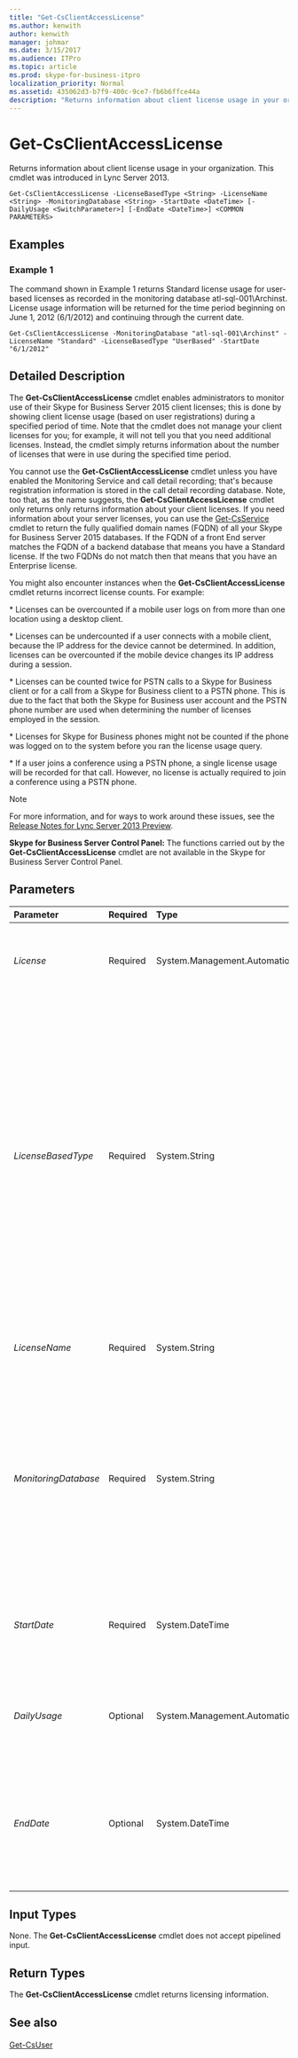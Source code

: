 ```yaml
---
title: "Get-CsClientAccessLicense"
ms.author: kenwith
author: kenwith
manager: johmar
ms.date: 3/15/2017
ms.audience: ITPro
ms.topic: article
ms.prod: skype-for-business-itpro
localization_priority: Normal
ms.assetid: 435062d3-b7f9-400c-9ce7-fb6b6ffce44a
description: "Returns information about client license usage in your organization. This cmdlet was introduced in Lync Server 2013."
---
```


# Get-CsClientAccessLicense
 
Returns information about client license usage in your organization. This cmdlet was introduced in Lync Server 2013.
  
```
Get-CsClientAccessLicense -LicenseBasedType <String> -LicenseName <String> -MonitoringDatabase <String> -StartDate <DateTime> [-DailyUsage <SwitchParameter>] [-EndDate <DateTime>] <COMMON PARAMETERS>

```

## Examples
<a name="Examples"> </a>

### Example 1

The command shown in Example 1 returns Standard license usage for user-based licenses as recorded in the monitoring database atl-sql-001\Archinst. License usage information will be returned for the time period beginning on June 1, 2012 (6/1/2012) and continuing through the current date. 
  
```
Get-CsClientAccessLicense -MonitoringDatabase "atl-sql-001\Archinst" -LicenseName "Standard" -LicenseBasedType "UserBased" -StartDate "6/1/2012"
```

## Detailed Description
<a name="DetailedDescription"> </a>

The **Get-CsClientAccessLicense** cmdlet enables administrators to monitor use of their Skype for Business Server 2015 client licenses; this is done by showing client license usage (based on user registrations) during a specified period of time. Note that the cmdlet does not manage your client licenses for you; for example, it will not tell you that you need additional licenses. Instead, the cmdlet simply returns information about the number of licenses that were in use during the specified time period.
  
You cannot use the **Get-CsClientAccessLicense** cmdlet unless you have enabled the Monitoring Service and call detail recording; that's because registration information is stored in the call detail recording database. Note, too that, as the name suggests, the **Get-CsClientAccessLicense** cmdlet only returns only returns information about your client licenses. If you need information about your server licenses, you can use the [Get-CsService](get-csservice.md) cmdlet to return the fully qualified domain names (FQDN) of all your Skype for Business Server 2015 databases. If the FQDN of a front End server matches the FQDN of a backend database that means you have a Standard license. If the two FQDNs do not match then that means that you have an Enterprise license.
  
You might also encounter instances when the **Get-CsClientAccessLicense** cmdlet returns incorrect license counts. For example:
  
\* Licenses can be overcounted if a mobile user logs on from more than one location using a desktop client.
  
\* Licenses can be undercounted if a user connects with a mobile client, because the IP address for the device cannot be determined. In addition, licenses can be overcounted if the mobile device changes its IP address during a session.
  
\* Licenses can be counted twice for PSTN calls to a Skype for Business client or for a call from a Skype for Business client to a PSTN phone. This is due to the fact that both the Skype for Business user account and the PSTN phone number are used when determining the number of licenses employed in the session.
  
\* Licenses for Skype for Business phones might not be counted if the phone was logged on to the system before you ran the license usage query.
  
\* If a user joins a conference using a PSTN phone, a single license usage will be recorded for that call. However, no license is actually required to join a conference using a PSTN phone. 
  
> [!NOTE]
> For more information, and for ways to work around these issues, see the [Release Notes for Lync Server 2013 Preview](http://technet.microsoft.com/library/9f9e864c-3365-4800-803c-5289bd8fd363.aspx). 
  
 **Skype for Business Server Control Panel:** The functions carried out by the **Get-CsClientAccessLicense** cmdlet are not available in the Skype for Business Server Control Panel.
  
## Parameters
<a name="DetailedDescription"> </a>

|**Parameter**|**Required**|**Type**|**Description**|
|:-----|:-----|:-----|:-----|
| _License_ <br/> |Required  <br/> |System.Management.Automation.SwitchParameter  <br/> |Returns the available license names. This parameter cannot be used with any other parameters; this is the only valid syntax:  <br/>  `Get-CsClientAccessLicense -License` <br/> |
| _LicenseBasedType_ <br/> |Required  <br/> |System.String  <br/> |Indicates whether the license is UserBased or DeviceBased. With UserBased licenses, each user who accesses Skype for Business Server 2015 is required to have a client access license, regardless of the number of devices he or she uses to access Skype for Business Server 2015. With DeviceBased licenses, each device used to access Skype for Business Server 2015 requires a separate license.  <br/> User-based licensing is typically recommended for users who are not always on site, and who might access Skype for Business Server 2015 using any number of different devices. Device-based licensing is aimed at on-site users who typically access Skype for Business Server 2015 only through shared devices (such as their desktop computer).  <br/> |
| _LicenseName_ <br/> |Required  <br/> |System.String  <br/> |Indicates the kind of license being retrieved. Valid values are:  <br/> \* Standard  <br/> \* Enterprise  <br/> \* Plus  <br/> |
| _MonitoringDatabase_ <br/> |Required  <br/> |System.String  <br/> |SQL Server instance for the monitoring database. This is typically specified by using the fully qualified domain name of the SQL Server computer and SQL Server instance of the monitoring database. For example:  <br/>  `-MonitoringDatabase "atl-sql-001.litwareinc.com\archinst"` <br/> If the monitoring database is in the default SQL Server instance then you only need to specify the FQDN of the computer running SQL Server:  <br/>  `-MonitoringDatabase "atl-sql-001.litwareinc.com"` <br/> |
| _StartDate_ <br/> |Required  <br/> |System.DateTime  <br/> |Beginning date for the time period for which client license usage should be checked. For example, using the US English format the StartDate parameter might look like this:  <br/>  `-StartDate "1/1/2012"` <br/> The StartDate must be earlier than the EndDate.  <br/> |
| _DailyUsage_ <br/> |Optional  <br/> |System.Management.Automation.SwitchParameter  <br/> |If specified, license usage is broken down on a day-by-day basis for the specified time period. If not specified, then license usage is summarized for the specified time period.  <br/> |
| _EndDate_ <br/> |Optional  <br/> |System.DateTime  <br/> |Ending date for the time period for which client license usage should be checked. For example:  <br/>  `-EndDate "2/1/2012"` <br/> The EndDate must be later than the StartDate. Note that the end date does not appear in the output when you call the **Get-CsClientAccessLicense** cmdlet. <br/> |
   
## Input Types
<a name="InputTypes"> </a>

None. The **Get-CsClientAccessLicense** cmdlet does not accept pipelined input.
  
## Return Types
<a name="ReturnTypes"> </a>

The **Get-CsClientAccessLicense** cmdlet returns licensing information.
  
## See also
<a name="ReturnTypes"> </a>

#### 

[Get-CsUser](get-csuser.md)

